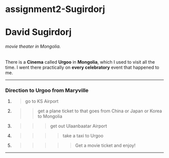 # assignment2-Sugirdorj
# David Sugirdorj
###### movie theater in Mongolia.

There is a **Cinema** called **Urgoo** in **Mongolia**, which I used to visit all the time. 
I went there practically on **every celebratory** event that happened to me.

***

### Direction to Urgoo from Maryville

1. > go to KS Airport
2. >> get a plane ticket to that goes from China or Japan or Korea to Mongolia
3. >>> get out Ulaanbaatar Airport
4. >>>> take a taxi to Urgoo
5. >>>>> Get a movie ticket and enjoy!

***